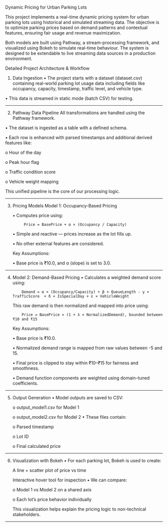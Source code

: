 Dynamic Pricing for Urban Parking Lots

This project implements a real-time dynamic pricing system for urban parking lots using historical and simulated streaming data. The objective is to optimize parking prices based on demand patterns and contextual features, ensuring fair usage and revenue maximization.

Both models are built using Pathway, a stream-processing framework, and visualized using Bokeh to simulate real-time behaviour. The system is designed to be extendable to live streaming data sources in a production environment.

Detailed Project Architecture & Workflow
1. Data Ingestion
  •	The project starts with a dataset (dataset.csv) containing real-world parking lot usage data including fields like occupancy, capacity, timestamp, traffic  level, and vehicle type.

  •	This data is streamed in static mode (batch CSV) for testing.
________________________________________
2. Pathway Data Pipeline
All transformations are handled using the Pathway framework.

 •	The dataset is ingested as a table with a defined schema.

 •	Each row is enhanced with parsed timestamps and additional derived features like:

   o	Hour of the day

   o	Peak hour flag

   o	Traffic condition score

   o	Vehicle weight mapping

This unified pipeline is the core of our processing logic.
________________________________________
 
3. Pricing Models
 Model 1: Occupancy-Based Pricing

      •	Computes price using:
   
            Price = BasePrice + α × (Occupancy / Capacity)
   
      •	Simple and reactive — prices increase as the lot fills up.
   
      • No other external features are considered.
   
    Key Assumptions:
   
      • Base price is ₹10.0, and α (slope) is set to 3.0.
________________________________________

 4. Model 2: Demand-Based Pricing
      •	Calculates a weighted demand score using:
    
            Demand = α × (Occupancy/Capacity) + β × QueueLength - γ × TrafficScore  + δ × IsSpecialDay + ε × VehicleWeight
    
      This raw demand is then normalized and mapped into price using:
    
            Price = BasePrice × (1 + λ × NormalizedDemand), bounded between ₹10 and ₹15
    
    Key Assumptions:
    
      •	Base price is ₹10.0.
    
      •	Normalized demand range is mapped from raw values between -5 and 15.
    
      •	Final price is clipped to stay within ₹10–₹15 for fairness and smoothness.
    
      •	Demand function components are weighted using domain-tuned coefficients.
________________________________________
5. Output Generation
   •	Model outputs are saved to CSV:
   
      o	output_model1.csv for Model 1
   
      o	output_model2.csv for Model 2
   •	These files contain:
   
      o	Parsed timestamp
   
      o	Lot ID
   
      o	Final calculated price
________________________________________

6. Visualization with Bokeh
  •	For each parking lot, Bokeh is used to create:
   
   A line + scatter plot of price vs time
      
   Interactive hover tool for inspection
  •	We can compare:
   
   o	Model 1 vs Model 2 on a shared axis
      
   o	Each lot’s price behavior individually
      
   This visualization helps explain the pricing logic to non-technical stakeholders.
________________________________________


